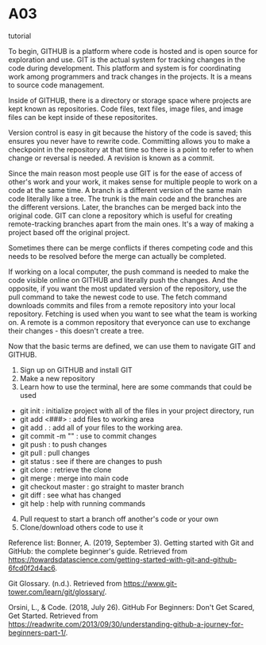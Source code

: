 # A03
tutorial

To begin, GITHUB is a platform where code is hosted and is open source for exploration and use. GIT is the actual system for tracking changes in the code during development. This platform and system is for coordinating work among programmers and track changes in the projects. It is a means to source code management. 

Inside of GITHUB, there is a directory or storage space where projects are kept known as repositories. Code files, text files, image files, and image files can be kept inside of these repositorites. 

Version control is easy in git because the history of the code is saved; this ensures you never have to rewrite code. Committing allows you to make a checkpoint in the repository at that time so there is a point to refer to when change or reversal is needed. A revision is known as a commit. 

Since the main reason most people use GIT is for the ease of access of other's work and your work, it makes sense for multiple people to work on a code at the same time. A branch is a different version of the same main code literally like a tree. The trunk is the main code and the branches are the different versions. Later, the branches can be merged back into the original code. GIT can clone a repository which is useful for creating remote-tracking branches apart from the main ones. It's a way of making a project based off the original project. 

Sometimes there can be merge conflicts if theres competing code and this needs to be resolved before the merge can actually be completed. 

If working on a local computer, the push command is needed to make the code visible online on GITHUB and literally push the changes. And the opposite, if you want the most updated version of the repository, use the pull command to take the newest code to use. The fetch command downloads commits and files from a remote repository into your local repository. Fetching is used when you want to see what the team is working on. A remote is a common repository that everyonce can use to exchange their changes - this doesn't create a tree.  

Now that the basic terms are defined, we can use them to navigate GIT and GITHUB. 

1. Sign up on GITHUB and install GIT
2. Make a new repository
3. Learn how to use the terminal, here are some commands that could be used
  - git init : initialize  project with all of the files in your project directory, run
  - git add <###> : add files to working area
  - git add . : add all of your files to the working area. 
  - git commit -m "<add a commit message here>" : use to commit changes
  - git push : to push changes 
  - git pull : pull changes 
  - git status : see if there are changes to push 
  - git clone : retrieve the clone
  - git merge : merge into main code
  - git checkout master : go straight to master branch
  - git diff : see what has changed
  - git help : help with running commands 
4. Pull request to start a branch off another's code or your own
5. Clone/download others code to use it

Reference list: 
Bonner, A. (2019, September 3). Getting started with Git and GitHub: the complete beginner's guide. Retrieved from       
    https://towardsdatascience.com/getting-started-with-git-and-github-6fcd0f2d4ac6.

Git Glossary. (n.d.). Retrieved from https://www.git-tower.com/learn/git/glossary/.

Orsini, L., & Code. (2018, July 26). GitHub For Beginners: Don't Get Scared, Get Started. Retrieved from
    https://readwrite.com/2013/09/30/understanding-github-a-journey-for-beginners-part-1/.
